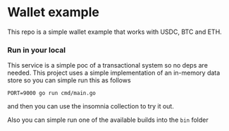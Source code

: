 # Wallet example

This repo is a simple wallet example that works with USDC, BTC and ETH.


### Run in your local

This service is a simple poc of a transactional system so no deps are needed.
This project uses a simple implementation of an in-memory data store so you can simple run this
as follows

```
PORT=9000 go run cmd/main.go
```

and then you can use the insomnia collection to try it out.

Also you can simple run one of the available builds into the `bin` folder
